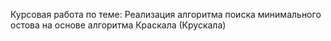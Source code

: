 Курсовая работа по теме: Реализация алгоритма поиска минимального остова на основе алгоритма Краскала (Крускала)
